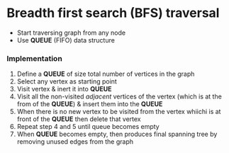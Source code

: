 # Breadth first search (BFS) traversal
- Start traversing graph from any node
- Use **QUEUE** (FIFO) data structure

### Implementation
1. Define a **QUEUE** of size total number of vertices in the graph
2. Select any vertex as starting point
3. Visit vertex & inert it into **QUEUE**
4. Visit all the non-visited *adjacent* vertices of the vertex (which is at the from of the **QUEUE**) & insert them into the **QUEUE**
5. When there is no new vertex to be visited from the vertex whiichi is at front of the **QUEUE** then delete that vertex
6. Repeat step 4 and 5 until queue becomes empty
7. When **QUEUE** becomes empty, then produces final spanning tree by removing unused edges from the graph
